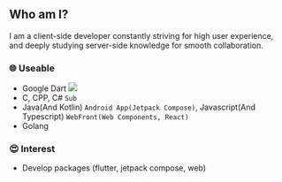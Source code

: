 ## Who am I?
I am a client-side developer constantly striving for high user experience, and deeply studying server-side knowledge for smooth collaboration.

### 🌐 Useable
- Google Dart <img src="https://img.shields.io/badge/Flutter-02569B?style=flat-square&logo=flutter&logoColor=white"/>
- C, CPP, C# `Sub`
- Java(And Kotlin) `Android App(Jetpack Compose)`, Javascript(And Typescript) `WebFront(Web Components, React)`
- Golang

### 😍 Interest
- Develop packages (flutter, jetpack compose, web)
